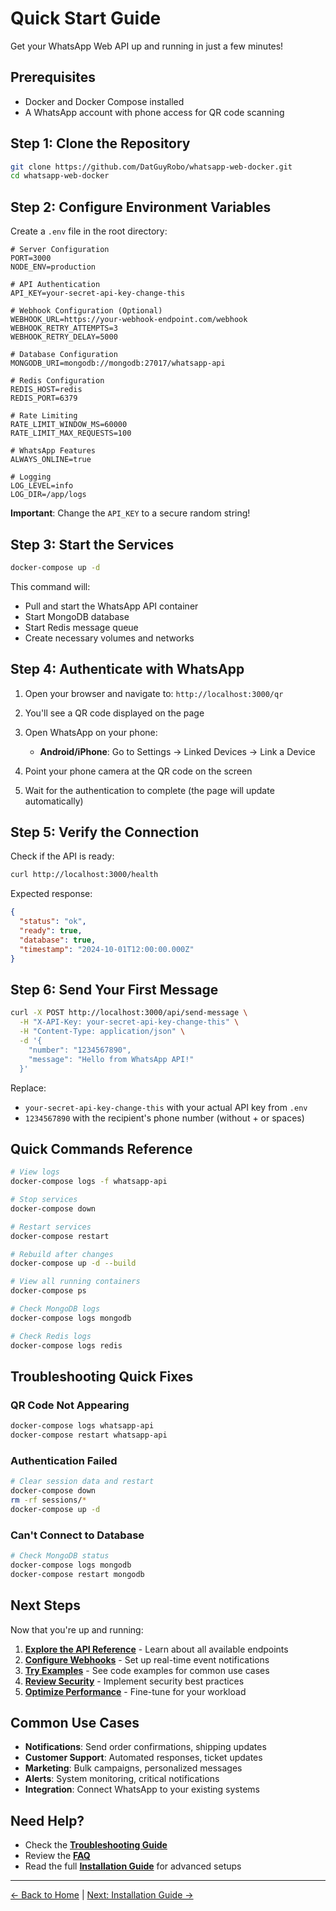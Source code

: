 # Quick Start Guide

Get your WhatsApp Web API up and running in just a few minutes!

## Prerequisites

- Docker and Docker Compose installed
- A WhatsApp account with phone access for QR code scanning

## Step 1: Clone the Repository

```bash
git clone https://github.com/DatGuyRobo/whatsapp-web-docker.git
cd whatsapp-web-docker
```

## Step 2: Configure Environment Variables

Create a `.env` file in the root directory:

```env
# Server Configuration
PORT=3000
NODE_ENV=production

# API Authentication
API_KEY=your-secret-api-key-change-this

# Webhook Configuration (Optional)
WEBHOOK_URL=https://your-webhook-endpoint.com/webhook
WEBHOOK_RETRY_ATTEMPTS=3
WEBHOOK_RETRY_DELAY=5000

# Database Configuration
MONGODB_URI=mongodb://mongodb:27017/whatsapp-api

# Redis Configuration
REDIS_HOST=redis
REDIS_PORT=6379

# Rate Limiting
RATE_LIMIT_WINDOW_MS=60000
RATE_LIMIT_MAX_REQUESTS=100

# WhatsApp Features
ALWAYS_ONLINE=true

# Logging
LOG_LEVEL=info
LOG_DIR=/app/logs
```

**Important**: Change the `API_KEY` to a secure random string!

## Step 3: Start the Services

```bash
docker-compose up -d
```

This command will:
- Pull and start the WhatsApp API container
- Start MongoDB database
- Start Redis message queue
- Create necessary volumes and networks

## Step 4: Authenticate with WhatsApp

1. Open your browser and navigate to: `http://localhost:3000/qr`

2. You'll see a QR code displayed on the page

3. Open WhatsApp on your phone:
   - **Android/iPhone**: Go to Settings → Linked Devices → Link a Device
   
4. Point your phone camera at the QR code on the screen

5. Wait for the authentication to complete (the page will update automatically)

## Step 5: Verify the Connection

Check if the API is ready:

```bash
curl http://localhost:3000/health
```

Expected response:
```json
{
  "status": "ok",
  "ready": true,
  "database": true,
  "timestamp": "2024-10-01T12:00:00.000Z"
}
```

## Step 6: Send Your First Message

```bash
curl -X POST http://localhost:3000/api/send-message \
  -H "X-API-Key: your-secret-api-key-change-this" \
  -H "Content-Type: application/json" \
  -d '{
    "number": "1234567890",
    "message": "Hello from WhatsApp API!"
  }'
```

Replace:
- `your-secret-api-key-change-this` with your actual API key from `.env`
- `1234567890` with the recipient's phone number (without + or spaces)

## Quick Commands Reference

```bash
# View logs
docker-compose logs -f whatsapp-api

# Stop services
docker-compose down

# Restart services
docker-compose restart

# Rebuild after changes
docker-compose up -d --build

# View all running containers
docker-compose ps

# Check MongoDB logs
docker-compose logs mongodb

# Check Redis logs
docker-compose logs redis
```

## Troubleshooting Quick Fixes

### QR Code Not Appearing
```bash
docker-compose logs whatsapp-api
docker-compose restart whatsapp-api
```

### Authentication Failed
```bash
# Clear session data and restart
docker-compose down
rm -rf sessions/*
docker-compose up -d
```

### Can't Connect to Database
```bash
# Check MongoDB status
docker-compose logs mongodb
docker-compose restart mongodb
```

## Next Steps

Now that you're up and running:

1. **[Explore the API Reference](API-Reference.md)** - Learn about all available endpoints
2. **[Configure Webhooks](Webhook-Events.md)** - Set up real-time event notifications
3. **[Try Examples](Examples.md)** - See code examples for common use cases
4. **[Review Security](Security.md)** - Implement security best practices
5. **[Optimize Performance](Performance.md)** - Fine-tune for your workload

## Common Use Cases

- **Notifications**: Send order confirmations, shipping updates
- **Customer Support**: Automated responses, ticket updates
- **Marketing**: Bulk campaigns, personalized messages
- **Alerts**: System monitoring, critical notifications
- **Integration**: Connect WhatsApp to your existing systems

## Need Help?

- Check the **[Troubleshooting Guide](Troubleshooting.md)**
- Review the **[FAQ](FAQ.md)**
- Read the full **[Installation Guide](Installation.md)** for advanced setups

---

[← Back to Home](Home.md) | [Next: Installation Guide →](Installation.md)
